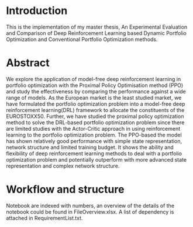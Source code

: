 # Introduction
This is the implementation of my master thesis, An Experimental Evaluation and Comparison of Deep Reinforcement Learning based Dynamic Portfolio Optimization and Conventional Portfolio Optimization methods.
# Abstract
We explore the application of model-free deep reinforcement learning in portfolio optimization with the Proximal Policy Optimisation method (PPO) and study the effectiveness by comparing the performance against a wide range of models. As the European market is the least studied market, we have formulated the portfolio optimization problem into a model-free deep reinforcement learning(DRL) framework to allocate the constituents of the EUROSTOXX50. Further, we have studied the proximal policy optimization method to solve the DRL-based portfolio optimization problem since there are limited studies with the Actor-Critic approach in using reinforcement learning to the portfolio optimization problem. The PPO-based the model has shown relatively good performance with simple state representation, network structure and limited training budget. It shows the ability and flexibility of deep reinforcement learning methods to deal with a portfolio optimization problem and potentially outperform with more advanced state representation and complex network structure.
# Workflow and structure
Notebook are indexed with numbers, an overview of the details of the notebook could be found in FileOverview.xlsx. A list of dependency is attached in RequirementList.txt.

